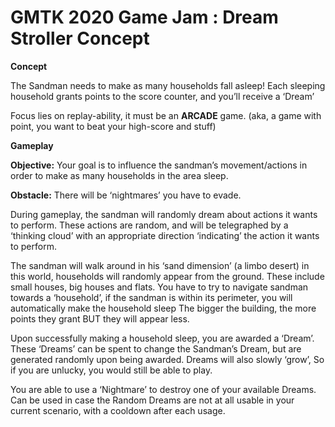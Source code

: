 # GMTK 2020 Game Jam : Dream Stroller Concept
**Concept**

The Sandman needs to make as many households fall asleep! Each sleeping household grants points to the score counter, and you’ll receive a ‘Dream’

Focus lies on replay-ability, it must be an **ARCADE** game. (aka, a game with point, you want to beat your high-score and stuff)

**Gameplay**

**Objective:** Your goal is to influence the sandman’s movement/actions in order to make as many households in the area sleep.

**Obstacle:** There will be ‘nightmares’ you have to evade.

During gameplay, the sandman will randomly dream about actions it wants to perform. These actions are random, and will be telegraphed by a ‘thinking cloud’ with an appropriate direction ‘indicating’ the action it wants to perform.

The sandman will walk around in his ‘sand dimension’ (a limbo desert) in this world, households will randomly appear from the ground. These include small houses, big houses and flats.
You have to try to navigate sandman towards a ‘household’, if the sandman is within its perimeter, you will automatically make the household sleep
The bigger the building, the more points they grant BUT they will appear less.

Upon successfully making a household sleep, you are awarded a ‘Dream’. These ‘Dreams’ can be spent to change the Sandman’s Dream, but are generated randomly upon being awarded. Dreams will also slowly ‘grow’, So if you are unlucky, you would still be able to play.

You are able to use a ‘Nightmare’ to destroy one of your available Dreams. Can be used in case the Random Dreams are not at all usable in your current scenario, with a cooldown after each usage.
